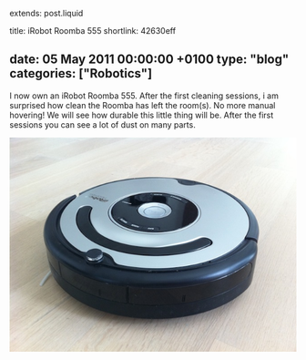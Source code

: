 extends: post.liquid

title: iRobot Roomba 555
shortlink: 42630eff

date: 05 May 2011 00:00:00 +0100
type: "blog"
categories: ["Robotics"]
---

I now own an iRobot Roomba 555. After the first cleaning sessions, i am surprised how clean the Roomba has left the room(s).
No more manual hovering! We will see how durable this little thing will be. After the first sessions you can see a lot of dust on many parts.

<!-- more -->

![Roomba 555](roomba555.jpg)
